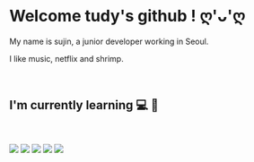 
<br>

# Welcome tudy's github ! ღ'ᴗ'ღ

My name is sujin, a junior developer working in Seoul.

I like music, netflix and shrimp.


<br>

## I'm currently learning 💻 🌱

</br>

<img src="https://img.shields.io/badge/Java-007396?style=flat-square&logo=java&logoColor=white"/> <img src="https://img.shields.io/badge/Javascript-F7DF1E?style=flat-square&logo=javascript&logoColor=white"/> <img src="https://img.shields.io/badge/Spring-6DB33F?style=flat-square&logo=spring&logoColor=white"/> <img src="https://img.shields.io/badge/React-61DAFB?style=flat-square&logo=react&logoColor=white"/> <img src="https://img.shields.io/badge/GitHub-181717?style=flat-square&logo=github&logoColor=white"/>

<br>
